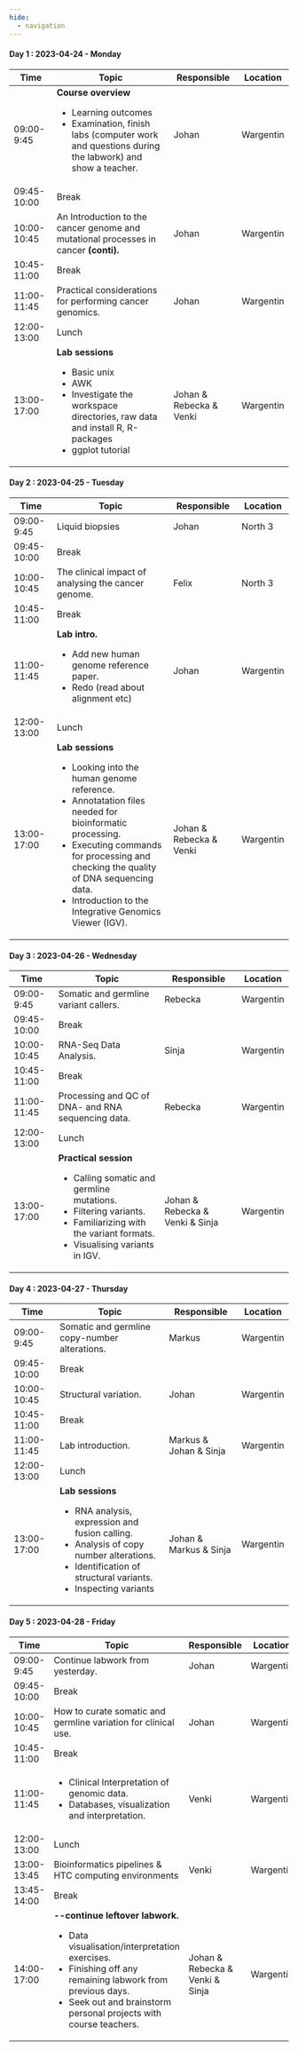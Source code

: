 ```yaml
---
hide:
  - navigation
---
```

#### Day 1 : 2023-04-24 - Monday

<div class="row">
    <div class="col-12 typeset__table">
        <table>
            <thead>
                <tr>
                    <th>Time</th>
                    <th>Topic</th>
                    <th>Responsible</th>
                    <th>Location</th>
                </tr>
            </thead>
            <tbody>
                <tr>
                    <td class="time">09:00-9:45</td>
                    <td class="td-align-left">
                        <b>Course overview</b>
                        <ul>
                            <li>Learning outcomes</li>
                            <li>Examination, finish labs (computer work and questions during the labwork) and show a teacher.</li>
                        </ul>
                    </td>
                    <td >Johan</td>
                    <td>Wargentin</td>
                </tr>
                <tr>
                    <td class="time">09:45-10:00</td>
                    <td class="td-align-left" colspan="3">Break</td>
                </tr>
                <tr>
                    <td class="time">10:00-10:45</td>
                    <td class="td-align-left">
                        An Introduction to the cancer genome and mutational processes in cancer <b>(conti).</b>
                    </td>
                    <td>Johan</td>
                    <td>Wargentin</td>
                </tr>
                <tr>
                    <td  class="time">10:45-11:00</td>
                    <td class="td-align-left" colspan="3">Break</td>
                </tr>
                <tr>
                    <td  class="time">11:00-11:45</td>
                    <td class="td-align-left">Practical considerations for performing cancer genomics.</td>
                    <td>Johan</td>
                    <td>Wargentin</td>
                </tr>
                <tr>
                    <td  class="time">12:00-13:00</td>
                    <td class="td-align-left" colspan="3">Lunch</td>
                </tr>
                <tr>
                    <td  class="time">13:00-17:00</td>
                    <td class="td-align-left">
                        <b>Lab sessions</b>
                        <ul>
                            <li>Basic unix</li>
                            <li>AWK</li>
                            <li>Investigate the workspace directories, raw data and install R, R-packages</li>
                            <li>ggplot tutorial</li>
                        </ul>
                    </td>
                    <td>Johan & Rebecka & Venki</td>
                    <td>Wargentin</td>
                </tr>
            </tbody>
        </table>
    </div>
</div>

#### Day 2 : 2023-04-25 - Tuesday

<div class="row">
    <div class="col-12 typeset__table">
        <table>
            <thead>
                <tr>
                    <th>Time</th>
                    <th>Topic</th>
                    <th>Responsible</th>
                    <th>Location</th>
                </tr>
            </thead>
            <tbody>
                <tr>
                    <td  class="time">09:00-9:45</td>
                    <td class="td-align-left">
                        Liquid biopsies 
                    </td>
                    <td>Johan</td>
                    <td>North 3</td>
                </tr>
                <tr>
                    <td  class="time">09:45-10:00</td>
                    <td class="td-align-left" colspan="3">Break</td>
                </tr>
                <tr>
                    <td  class="time">10:00-10:45</td>
                    <td class="td-align-left">
                        The clinical impact of analysing the cancer genome.
                    </td>
                    <td>Felix</td>
                    <td>North 3</td>
                </tr>
                <tr>
                    <td  class="time">10:45-11:00</td>
                    <td class="td-align-left" colspan="3">Break</td>
                </tr>
                <tr>
                    <td  class="time">11:00-11:45</td>
                    <td class="td-align-left">
                        <b>Lab intro.</b>
                        <ul>
                            <li>Add new human genome reference paper.</li>
                            <li>Redo (read about alignment etc)</li>
                    </td>
                    <td>Johan</td>
                    <td>Wargentin</td>
                </tr>
                <tr>
                    <td  class="time">12:00-13:00</td>
                    <td class="td-align-left" colspan="3">Lunch</td>
                </tr>
                <tr>
                    <td class="time">13:00-17:00</td>
                    <td class="td-align-left">
                        <b>Lab sessions</b>
                        <ul>
                            <li>Looking into the human genome reference.</li>
                            <li>Annotatation files needed for bioinformatic processing.</li>
                            <li>Executing commands for processing and checking the quality of DNA sequencing data.</li>
                            <li>Introduction to the Integrative Genomics Viewer (IGV).</li>
                        </ul>
                    </td>
                    <td>Johan & Rebecka & Venki</td>
                    <td>Wargentin</td>
                </tr>
            </tbody>
        </table>
    </div>
</div>

#### Day 3 : 2023-04-26 - Wednesday

<div class="row">
    <div class="col-12 typeset__table">
        <table>
            <thead>
                <tr>
                    <th>Time</th>
                    <th>Topic</th>
                    <th>Responsible</th>
                    <th>Location</th>
                </tr>
            </thead>
            <tbody>
                <tr>
                    <td class="time">09:00-9:45</td>
                    <td class="td-align-left">
                        Somatic and germline variant callers.
                    </td>
                    <td>Rebecka</td>
                    <td>Wargentin</td>
                </tr>
                <tr>
                    <td class="time">09:45-10:00</td>
                    <td class="td-align-left" colspan="3">Break</td>
                </tr>
                <tr>
                    <td class="time">10:00-10:45</td>
                    <td class="td-align-left">
                        RNA-Seq Data Analysis.
                    </td>
                    <td>Sinja</td>
                    <td>Wargentin</td>
                </tr>
                <tr>
                    <td class="time">10:45-11:00</td>
                    <td class="td-align-left" colspan="3">Break</td>
                </tr>
                <tr>
                    <td class="time">11:00-11:45</td>
                    <td class="td-align-left">
                       Processing and QC of DNA- and RNA sequencing data. 
                    </td>
                    <td>Rebecka</td>
                    <td>Wargentin</td>
                </tr>
                <tr>
                    <td class="time">12:00-13:00</td>
                    <td class="td-align-left" colspan="3">Lunch</td>
                </tr>
                <tr>
                    <td class="time">13:00-17:00</td>
                    <td class="td-align-left">
                        <b>Practical session</b>
                        <ul>
                            <li>Calling somatic and germline mutations.</li>
                            <li>Filtering variants. </li>
                            <li>Familiarizing with the variant formats.</li>
                            <li>Visualising variants in IGV.</li>
                        </ul>                 
                    </td>
                    <td>Johan & Rebecka & Venki & Sinja</td>
                    <td>Wargentin</td>
                </tr>
            </tbody>
        </table>
    </div>
</div>

#### Day 4 : 2023-04-27 - Thursday

<div class="row">
    <div class="col-12 typeset__table table-responsive">
        <table>
            <thead>
                <tr>
                    <th>Time</th>
                    <th>Topic</th>
                    <th>Responsible</th>
                    <th>Location</th>
                </tr>
            </thead>
            <tbody>
                <tr>
                    <td class="time">09:00-9:45</td>
                    <td class="td-align-left">
                        Somatic and germline copy-number alterations.
                    </td>
                    <td>Markus</td>
                    <td>Wargentin</td>
                </tr>
                <tr>
                    <td class="time">09:45-10:00</td>
                    <td class="td-align-left" colspan="3">Break</td>
                </tr>
                <tr>
                    <td class="time">10:00-10:45</td>
                    <td class="td-align-left">
                        Structural variation.
                    </td>
                    <td>Johan</td>
                    <td>Wargentin</td>
                </tr>
                <tr>
                    <td class="time">10:45-11:00</td>
                    <td class="td-align-left" colspan="3">Break</td>
                </tr>
                <tr>
                    <td class="time">11:00-11:45</td>
                    <td class="td-align-left">
                        Lab introduction.
                    </td>
                    <td>Markus & Johan & Sinja</td>
                    <td>Wargentin</td>
                </tr>
                <tr>
                    <td class="time">12:00-13:00</td>
                    <td class="td-align-left" colspan="3">Lunch</td>
                </tr>
                <tr>
                    <td class="time">13:00-17:00</td>
                    <td class="td-align-left">          
                        <b>Lab sessions</b>   
                        <ul>
                            <li>RNA analysis, expression and fusion calling.</li>
                            <li>Analysis of copy number alterations. </li>
                            <li>Identification of structural variants.</li>
                            <li>Inspecting variants</li>
                        </ul>
                    </td>
                    <td>Johan & Markus & Sinja</td>
                    <td>Wargentin</td>
                </tr>
            </tbody>
        </table>
    </div>
</div>

#### Day 5 : 2023-04-28 - Friday

<div class="row">
    <div class="col-12 typeset__table">
        <table>
            <thead>
                <tr>
                    <th>Time</th>
                    <th>Topic</th>
                    <th>Responsible</th>
                    <th>Location</th>
                </tr>
            </thead>
            <tbody>
                <tr>
                    <td class="time">09:00-9:45</td>
                    <td class="td-align-left">
                        Continue labwork from yesterday.
                    </td>
                    <td>Johan</td>
                    <td>Wargentin</td>
                </tr>
                <tr>
                    <td class="time">09:45-10:00</td>
                    <td class="td-align-left" colspan="3">Break</td>
                </tr>
                <tr>
                    <td class="time">10:00-10:45</td>
                    <td class="td-align-left">
                        How to curate somatic and germline variation for clinical use.
                    </td>
                    <td>Johan</td>
                    <td>Wargentin</td>
                </tr>
                <tr>
                    <td class="time">10:45-11:00</td>
                    <td class="td-align-left" colspan="3">Break</td>
                </tr>
                <tr>
                    <td class="time">11:00-11:45</td>
                    <td class="td-align-left">
                        <ul>
                            <li>Clinical Interpretation of genomic data. </li>
                            <li>Databases, visualization and interpretation. </li>
                        </ul>
                    </td>
                    <td>Venki</td>
                    <td>Wargentin</td>
                </tr>
                <tr>
                    <td class="time">12:00-13:00</td>
                    <td class="td-align-left" colspan="3">Lunch</td>
                </tr>
                <tr>
                    <td class="time">13:00-13:45</td>
                    <td class="td-align-left">
                          Bioinformatics pipelines & HTC computing environments        
                    </td>
                    <td>Venki</td>
                    <td>Wargentin</td>
                </tr>
                <tr>
                    <td class="time">13:45-14:00</td>
                    <td class="td-align-left" colspan="3">Break</td>
                </tr>
                <tr>
                    <td class="time">14:00-17:00</td>
                    <td class="td-align-left">
                          <b> --continue leftover labwork.</b>
                          <ul>
                            <li>Data visualisation/interpretation exercises.</li>
                            <li>Finishing off any remaining labwork from previous days.</li>
                            <li>Seek out and brainstorm personal projects with course teachers.</li>
                        </ul>           
                    </td>
                    <td>Johan & Rebecka & Venki & Sinja</td>
                    <td>Wargentin</td>
                </tr>
            </tbody>
        </table>
    </div>
</div>
